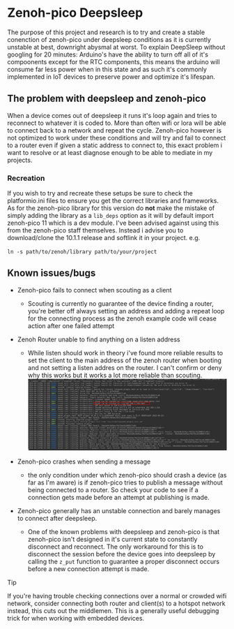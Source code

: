 # Zenoh-pico Deepsleep

The purpose of this project and research is to try and create a stable conenction of zenoh-pico under deepsleep conditions as it is currently unstable at best, downright abysmal at worst. 
To explain DeepSleep without googling for 20 minutes: Arduino's have the ability to turn off all of it's compoonents except for the RTC components, this means the arduino will consume far less power 
when in this state and as such it's commonly implemented in IoT devices to preserve power and optimize it's lifespan.

## The problem with deepsleep and zenoh-pico

When a device comes out of deepsleep it runs it's loop again and tries to reconnect to whatever it is coded to. More than often wifi or lora will be able to connect back to a network and repeat the cycle.
Zenoh-pico however is not optimized to work under these conditions and will try and fail to connect to a router even if given a static address to connect to, this exact problem i want to resolve or at least 
diagnose enough to be able to mediate in my projects.

### Recreation

If you wish to try and recreate these setups be sure to check the platformio.ini files to ensure you get the correct libraries and frameworks. As for the zenoh-pico library for this version do **not** make the mistake of simply adding the library as a `lib_deps` option as it will by default import zenoh-pico 11 which is a dev module. I've been advised against using this from the zenoh-pico staff themselves. Instead i advise you to download/clone the 10.1.1 release and softlink it in your project. e.g. 

`ln -s path/to/zenoh/library path/to/your/project`

## Known issues/bugs

- Zenoh-pico fails to connect when scouting as a client
    - Scouting is currently no guarantee of the device finding a router, you're better off always setting an address and adding a repeat loop for the connecting process as the zenoh example code will cease action after one failed attempt

- Zenoh Router unable to find anything on a listen address
    - While listen should work in theory i've found more reliable results to set the client to the main address of the zenoh router when booting and not setting a listen addres on the router. I can't confirm or deny why this works but it works a lot more reliable than scouting.
    ![](https://github.com/captainblond3/Deep-sleep_zenoh-pico_tests/blob/main/images/zenohexample1.png)

- Zenoh-pico crashes when sending a message
    - the only condition under which zenoh-pico should crash a device (as far as I'm aware) is if zenoh-pico tries to publish a message without being connected to a router. So  check your code to see if a connection gets made before an attempt at publishing is made.

- Zenoh-pico generally has an unstable connection and barely manages to connect after deepsleep.
    - One of the known problems with deepsleep and zenoh-pico is that zenoh-pico isn't designed in it's current state to constantly disconnect and reconnect. The only workaround for this is to disconnect the session before the device goes into deepsleep by calling the `z_put` function to guarantee a proper disconnect occurs before a new connection attempt is made.

>[!TIP]
> If you're having trouble checking connections over a normal or crowded wifi network, consider connecting both router and client(s) to a hotspot network instead, this cuts out the middlemen. This is a generally useful debugging trick for when working with embedded devices. 
